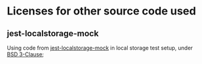 # Licenses for other source code used

## jest-localstorage-mock

Using code from [jest-localstorage-mock](https://github.com/clarkbw/jest-localstorage-mock)
in local storage test setup, under [BSD 3-Clause](./licenses/bsd3.md);

